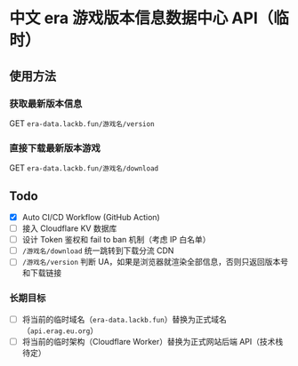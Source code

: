 # 中文 era 游戏版本信息数据中心 API（临时）

## 使用方法

### 获取最新版本信息

GET `era-data.lackb.fun/游戏名/version`

### 直接下载最新版本游戏

GET `era-data.lackb.fun/游戏名/download`

## Todo

- [x] Auto CI/CD Workflow (GitHub Action)
- [ ] 接入 Cloudflare KV 数据库
- [ ] 设计 Token 鉴权和 fail to ban 机制（考虑 IP 白名单）
- [ ] `/游戏名/download` 统一跳转到下载分流 CDN
- [ ] `/游戏名/version` 判断 UA，如果是浏览器就渲染全部信息，否则只返回版本号和下载链接

### 长期目标

- [ ] 将当前的临时域名（`era-data.lackb.fun`）替换为正式域名（`api.erag.eu.org`）
- [ ] 将当前的临时架构（Cloudflare Worker）替换为正式网站后端 API（技术栈待定）
